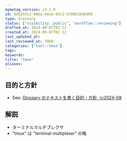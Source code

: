 ```yaml
---
mymetag_version: v3.1.0
id: 6d529312-66ba-44c6-8dc2-67086354b989
type: Glossary
status: ["visibility::public", "workflow::reviewing"]
drafted_at: 2024-09-07T02:12
created_at: 2024-09-07T02:12
last_updated_at:
last_reviewed_at: TODO:
categories: ["tool::tmux"]
tags:
keywords:
title: "tmux"
aliases:
---
```


## 目的と方針

- See: [Glossary のテキストを書く目的・方針（v2024-08](./TODO:.md)

## 解説

- ターミナルマルチプレクサ
- "tmux" は "terminal multiplexer" の略

